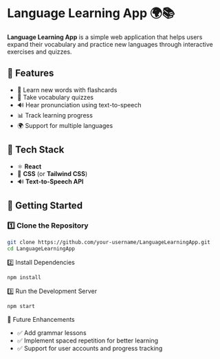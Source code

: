 # Language Learning App 🌍📚  

**Language Learning App** is a simple web application that helps users expand their vocabulary and practice new languages through interactive exercises and quizzes.  

## 🔹 Features  
- 📝 Learn new words with flashcards  
- 🎯 Take vocabulary quizzes  
- 🔊 Hear pronunciation using text-to-speech  
- 📊 Track learning progress  
- 🌍 Support for multiple languages  

## 🔧 Tech Stack  
- ⚛️ **React**  
- 🎨 **CSS** (or **Tailwind CSS**)  
- 🔊 **Text-to-Speech API**  

## 🚀 Getting Started  

### 1️⃣ Clone the Repository  
```bash
git clone https://github.com/your-username/LanguageLearningApp.git  
cd LanguageLearningApp  
```
2️⃣ Install Dependencies
```bash
npm install  
```
3️⃣ Run the Development Server
```bash
npm start  
```
📡 Future Enhancements
- ✅ Add grammar lessons
- ✅ Implement spaced repetition for better learning
- ✅ Support for user accounts and progress tracking
